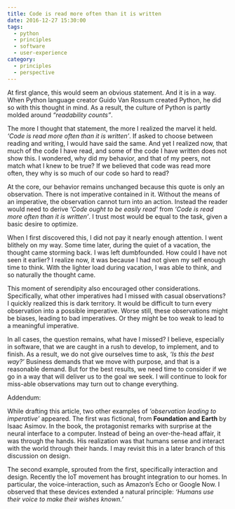 ```yaml
---
title: Code is read more often than it is written
date: 2016-12-27 15:30:00
tags:
  - python
  - principles
  - software
  - user-experience
category: 
  - principles
  - perspective
---
```


At first glance, this would seem an obvious statement. And it is in a way. When Python language creator Guido Van Rossum created Python, he did so with this thought in mind. As a result, the culture of Python is partly molded around _“readability counts”_.

The more I thought that statement, the more I realized the marvel it held. _‘Code is read more often than it is written’_. If asked to choose between reading and writing, I would have said the same. And yet I realized now, that much of the code I have read, and some of the code I have written does not show this. I wondered, why did my behavior, and that of my peers, not match what I knew to be true? If we believed that code was read more often, they why is so much of our code so hard to read?

At the core, our behavior remains unchanged because this quote is only an observation. There is not imperative contained in it. Without the means of an imperative, the observation cannot turn into an action. Instead the reader would need to derive _‘Code ought to be easily read’_ from _‘Code is read more often than it is written’_. I trust most would be equal to the task, given a basic desire to optimize.

When I first discovered this, I did not pay it nearly enough attention. I went blithely on my way. Some time later, during the quiet of a vacation, the thought came storming back. I was left dumbfounded. How could I have not seen it earlier? I realize now, it was because I had not given my self enough time to think. With the lighter load during vacation, I was able to think, and so naturally the thought came.

This moment of serendipity also encouraged other considerations. Specifically, what other imperatives had I missed with casual observations? I quickly realized this is dark territory. It would be difficult to turn every observation into a possible imperative. Worse still, these observations might be biases, leading to bad imperatives. Or they might be too weak to lead to a meaningful imperative.

In all cases, the question remains, what have I missed? I believe, especially in software, that we are caught in a rush to develop, to implement, and to finish. As a result, we do not give ourselves time to ask, _‘Is this the best way?’_ Business demands that we move with purpose, and that is a reasonable demand. But for the best results, we need time to consider if we go in a way that will deliver us to the goal we seek. I will continue to look for miss-able observations may turn out to change everything.

Addendum:

While drafting this article, two other examples of _‘observation leading to imperative’_ appeared. The first was fictional, from **Foundation and Earth** by Isaac Asimov. In the book, the protagonist remarks with surprise at the neural interface to a computer. Instead of being an over-the-head affair, it was through the hands. His realization was that humans sense and interact with the world through their hands. I may revisit this in a later branch of this discussion on design.

The second example, sprouted from the first, specifically interaction and design. Recently the IoT movement has brought integration to our homes. In particular, the voice-interaction, such as Amazon’s Echo or Google Now. I observed that these devices extended a natural principle: _‘Humans use their voice to make their wishes known.’_
